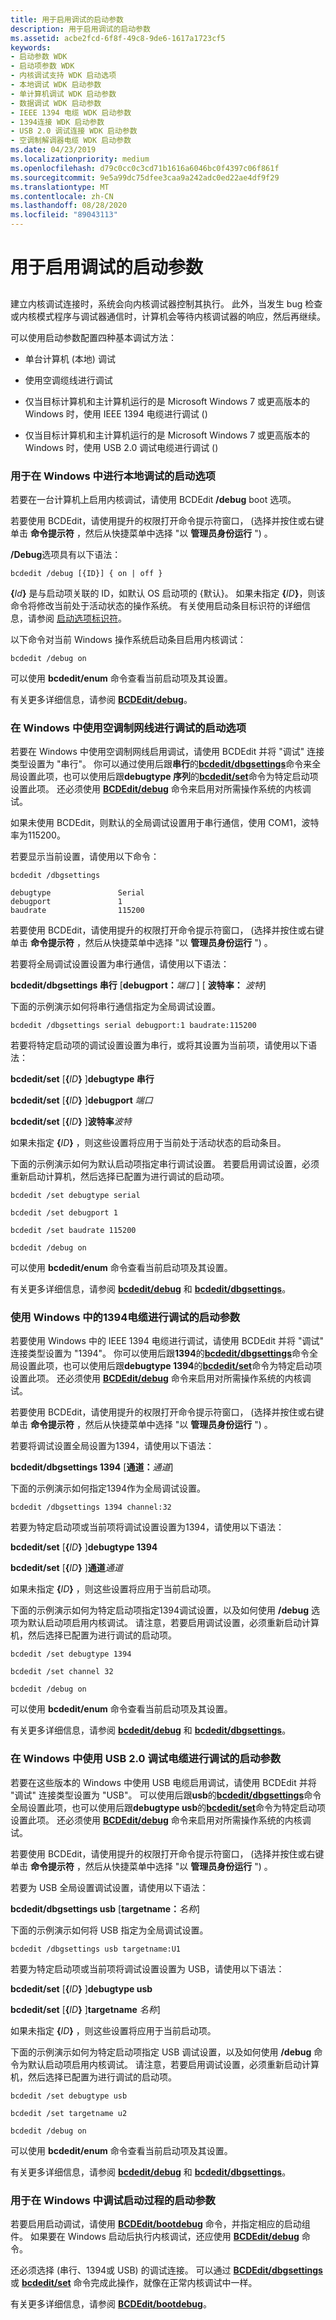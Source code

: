```yaml
---
title: 用于启用调试的启动参数
description: 用于启用调试的启动参数
ms.assetid: acbe2fcd-6f8f-49c8-9de6-1617a1723cf5
keywords:
- 启动参数 WDK
- 启动项参数 WDK
- 内核调试支持 WDK 启动选项
- 本地调试 WDK 启动参数
- 单计算机调试 WDK 启动参数
- 数据调试 WDK 启动参数
- IEEE 1394 电缆 WDK 启动参数
- 1394连接 WDK 启动参数
- USB 2.0 调试连接 WDK 启动参数
- 空调制解调器电缆 WDK 启动参数
ms.date: 04/23/2019
ms.localizationpriority: medium
ms.openlocfilehash: d79c0cc0c3cd71b1616a6046bc0f4397c06f861f
ms.sourcegitcommit: 9e5a99dc75dfee3caa9a242adc0ed22ae4df9f29
ms.translationtype: MT
ms.contentlocale: zh-CN
ms.lasthandoff: 08/28/2020
ms.locfileid: "89043113"
---
```

# <a name="boot-parameters-to-enable-debugging"></a>用于启用调试的启动参数


## <span id="ddk_boot_parameters_to_enable_debugging_tools"></span><span id="DDK_BOOT_PARAMETERS_TO_ENABLE_DEBUGGING_TOOLS"></span>


建立内核调试连接时，系统会向内核调试器控制其执行。 此外，当发生 bug 检查或内核模式程序与调试器通信时，计算机会等待内核调试器的响应，然后再继续。

可以使用启动参数配置四种基本调试方法：

- 单台计算机 (本地) 调试

- 使用空调缆线进行调试

- 仅当目标计算机和主计算机运行的是 Microsoft Windows 7 或更高版本的 Windows 时，使用 IEEE 1394 电缆进行调试 () 

- 仅当目标计算机和主计算机运行的是 Microsoft Windows 7 或更高版本的 Windows 时，使用 USB 2.0 调试电缆进行调试 () 

### <a name="span-idboot_option_for_local_debugging_in_windows_vista_and_laterspanspan-idboot_option_for_local_debugging_in_windows_vista_and_laterspanboot-option-for-local-debugging-in-windows"></a><span id="boot_option_for_local_debugging_in_windows_vista_and_later"></span><span id="BOOT_OPTION_FOR_LOCAL_DEBUGGING_IN_WINDOWS_VISTA_AND_LATER"></span>用于在 Windows 中进行本地调试的启动选项

若要在一台计算机上启用内核调试，请使用 BCDEdit **/debug** boot 选项。

若要使用 BCDEdit，请使用提升的权限打开命令提示符窗口， (选择并按住或右键单击 **命令提示符** ，然后从快捷菜单中选择 "以 **管理员身份运行** ") 。

**/Debug**选项具有以下语法：

```console
bcdedit /debug [{ID}] { on | off }
```

**{**<em>Id</em>**}** 是与启动项关联的 ID，如默认 OS 启动项的 {默认}。 如果未指定 **{**<em>ID</em>**}**，则该命令将修改当前处于活动状态的操作系统。 有关使用启动条目标识符的详细信息，请参阅 [启动选项标识符](boot-options-identifiers.md)。

以下命令对当前 Windows 操作系统启动条目启用内核调试：

```console
bcdedit /debug on
```

可以使用 **bcdedit/enum** 命令查看当前启动项及其设置。

有关更多详细信息，请参阅 [**BCDEdit/debug**](https://docs.microsoft.com/windows-hardware/drivers/devtest/bcdedit--debug)。

### <a name="span-idboot_options_to_debug_with_a_null_modem_cable_in_windows_vista_and_latspanspan-idboot_options_to_debug_with_a_null_modem_cable_in_windows_vista_and_latspanboot-options-to-debug-with-a-null-modem-cable-in-windows"></a><span id="boot_options_to_debug_with_a_null_modem_cable_in_windows_vista_and_lat"></span><span id="BOOT_OPTIONS_TO_DEBUG_WITH_A_NULL_MODEM_CABLE_IN_WINDOWS_VISTA_AND_LAT"></span>在 Windows 中使用空调制网线进行调试的启动选项

若要在 Windows 中使用空调制网线启用调试，请使用 BCDEdit 并将 "调试" 连接类型设置为 "串行"。 你可以通过使用后跟**串行**的[**bcdedit/dbgsettings**](https://docs.microsoft.com/windows-hardware/drivers/devtest/bcdedit--dbgsettings)命令来全局设置此项，也可以使用后跟**debugtype 序列**的[**bcdedit/set**](https://docs.microsoft.com/windows-hardware/drivers/devtest/bcdedit--set)命令为特定启动项设置此项。 还必须使用 [**BCDEdit/debug**](https://docs.microsoft.com/windows-hardware/drivers/devtest/bcdedit--debug) 命令来启用对所需操作系统的内核调试。

如果未使用 BCDEdit，则默认的全局调试设置用于串行通信，使用 COM1，波特率为115200。

若要显示当前设置，请使用以下命令：

```console
bcdedit /dbgsettings

debugtype               Serial
debugport               1
baudrate                115200
```

若要使用 BCDEdit，请使用提升的权限打开命令提示符窗口， (选择并按住或右键单击 **命令提示符** ，然后从快捷菜单中选择 "以 **管理员身份运行** ") 。

若要将全局调试设置设置为串行通信，请使用以下语法：

**bcdedit/dbgsettings 串行** \[**debugport：**<em>端口</em> \] \[ **波特率：** *波特*\]

下面的示例演示如何将串行通信指定为全局调试设置。

```console
bcdedit /dbgsettings serial debugport:1 baudrate:115200
```

若要将特定启动项的调试设置设置为串行，或将其设置为当前项，请使用以下语法：

**bcdedit/set** \[**{**<em>ID</em>**}** \]**debugtype 串行**

**bcdedit/set** \[**{**<em>ID</em>**}** \]**debugport** *端口*

**bcdedit/set** \[**{**<em>ID</em>**}** \]**波特率***波特*

如果未指定 **{**<em>ID</em>**}** ，则这些设置将应用于当前处于活动状态的启动条目。

下面的示例演示如何为默认启动项指定串行调试设置。 若要启用调试设置，必须重新启动计算机，然后选择已配置为进行调试的启动项。

```console
bcdedit /set debugtype serial
```

```console
bcdedit /set debugport 1
```

```console
bcdedit /set baudrate 115200
```

```console
bcdedit /debug on
```

可以使用 **bcdedit/enum** 命令查看当前启动项及其设置。

有关更多详细信息，请参阅 [**bcdedit/debug**](https://docs.microsoft.com/windows-hardware/drivers/devtest/bcdedit--debug) 和 [**bcdedit/dbgsettings**](https://docs.microsoft.com/windows-hardware/drivers/devtest/bcdedit--dbgsettings)。

### <a name="span-idboot_parameters_to_debug_with_a_1394_cable_in_windows_vista_and_laterspanspan-idboot_parameters_to_debug_with_a_1394_cable_in_windows_vista_and_laterspanboot-parameters-to-debug-with-a-1394-cable-in-windows"></a><span id="boot_parameters_to_debug_with_a_1394_cable_in_windows_vista_and_later"></span><span id="BOOT_PARAMETERS_TO_DEBUG_WITH_A_1394_CABLE_IN_WINDOWS_VISTA_AND_LATER"></span>使用 Windows 中的1394电缆进行调试的启动参数

若要使用 Windows 中的 IEEE 1394 电缆进行调试，请使用 BCDEdit 并将 "调试" 连接类型设置为 "1394"。 你可以使用后跟**1394**的[**bcdedit/dbgsettings**](https://docs.microsoft.com/windows-hardware/drivers/devtest/bcdedit--dbgsettings)命令全局设置此项，也可以使用后跟**debugtype 1394**的[**bcdedit/set**](https://docs.microsoft.com/windows-hardware/drivers/devtest/bcdedit--set)命令为特定启动项设置此项。 还必须使用 [**BCDEdit/debug**](https://docs.microsoft.com/windows-hardware/drivers/devtest/bcdedit--debug) 命令来启用对所需操作系统的内核调试。

若要使用 BCDEdit，请使用提升的权限打开命令提示符窗口， (选择并按住或右键单击 **命令提示符** ，然后从快捷菜单中选择 "以 **管理员身份运行** ") 。

若要将调试设置全局设置为1394，请使用以下语法：

**bcdedit/dbgsettings 1394** \[**通道：**<em>通道</em>\]

下面的示例演示如何指定1394作为全局调试设置。

```console
bcdedit /dbgsettings 1394 channel:32 
```

若要为特定启动项或当前项将调试设置设置为1394，请使用以下语法：

**bcdedit/set** \[**{**<em>ID</em>**}** \]**debugtype 1394**

**bcdedit/set** \[**{**<em>ID</em>**}** \]**通道***通道*

如果未指定 **{**<em>ID</em>**}** ，则这些设置将应用于当前启动项。

下面的示例演示如何为特定启动项指定1394调试设置，以及如何使用 **/debug** 选项为默认启动项启用内核调试。 请注意，若要启用调试设置，必须重新启动计算机，然后选择已配置为进行调试的启动项。

```console
bcdedit /set debugtype 1394
```

```console
bcdedit /set channel 32
```

```console
bcdedit /debug on
```

可以使用 **bcdedit/enum** 命令查看当前启动项及其设置。

有关更多详细信息，请参阅 [**bcdedit/debug**](https://docs.microsoft.com/windows-hardware/drivers/devtest/bcdedit--debug) 和 [**bcdedit/dbgsettings**](https://docs.microsoft.com/windows-hardware/drivers/devtest/bcdedit--dbgsettings)。

### <a name="span-idboot_parameters_to_debug_with_a_usb_2_0_debugging_cable_in_windows_visspanspan-idboot_parameters_to_debug_with_a_usb_2_0_debugging_cable_in_windows_visspanboot-parameters-to-debug-with-a-usb-20-debugging-cable-in-windows"></a><span id="boot_parameters_to_debug_with_a_usb_2_0_debugging_cable_in_windows_vis"></span><span id="BOOT_PARAMETERS_TO_DEBUG_WITH_A_USB_2_0_DEBUGGING_CABLE_IN_WINDOWS_VIS"></span>在 Windows 中使用 USB 2.0 调试电缆进行调试的启动参数

若要在这些版本的 Windows 中使用 USB 电缆启用调试，请使用 BCDEdit 并将 "调试" 连接类型设置为 "USB"。 可以使用后跟**usb**的[**bcdedit/dbgsettings**](https://docs.microsoft.com/windows-hardware/drivers/devtest/bcdedit--dbgsettings)命令全局设置此项，也可以使用后跟**debugtype usb**的[**bcdedit/set**](https://docs.microsoft.com/windows-hardware/drivers/devtest/bcdedit--set)命令为特定启动项设置此项。 还必须使用 [**BCDEdit/debug**](https://docs.microsoft.com/windows-hardware/drivers/devtest/bcdedit--debug) 命令来启用对所需操作系统的内核调试。

若要使用 BCDEdit，请使用提升的权限打开命令提示符窗口， (选择并按住或右键单击 **命令提示符** ，然后从快捷菜单中选择 "以 **管理员身份运行** ") 。

若要为 USB 全局设置调试设置，请使用以下语法：

**bcdedit/dbgsettings usb** \[**targetname：**<em>名称</em>\]

下面的示例演示如何将 USB 指定为全局调试设置。

```console
bcdedit /dbgsettings usb targetname:U1
```

若要为特定启动项或当前项将调试设置设置为 USB，请使用以下语法：

**bcdedit/set** \[**{**<em>ID</em>**}** \]**debugtype usb**

**bcdedit/set** \[**{**<em>ID</em>**}** \]**targetname** *名称*\]

如果未指定 **{**<em>ID</em>**}** ，则这些设置将应用于当前启动项。

下面的示例演示如何为特定启动项指定 USB 调试设置，以及如何使用 **/debug** 命令为默认启动项启用内核调试。 请注意，若要启用调试设置，必须重新启动计算机，然后选择已配置为进行调试的启动项。

```console
bcdedit /set debugtype usb
```

```console
bcdedit /set targetname u2
```

```console
bcdedit /debug on
```

可以使用 **bcdedit/enum** 命令查看当前启动项及其设置。

有关更多详细信息，请参阅 [**bcdedit/debug**](https://docs.microsoft.com/windows-hardware/drivers/devtest/bcdedit--debug) 和 [**bcdedit/dbgsettings**](https://docs.microsoft.com/windows-hardware/drivers/devtest/bcdedit--dbgsettings)。

### <a name="span-idboot_parameters_to_debug_the_boot_process_in_windows_vista_and_laterspanspan-idboot_parameters_to_debug_the_boot_process_in_windows_vista_and_laterspanboot-parameters-to-debug-the-boot-process-in-windows"></a><span id="boot_parameters_to_debug_the_boot_process_in_windows_vista_and_later"></span><span id="BOOT_PARAMETERS_TO_DEBUG_THE_BOOT_PROCESS_IN_WINDOWS_VISTA_AND_LATER"></span>用于在 Windows 中调试启动过程的启动参数

若要启用启动调试，请使用 [**BCDEdit/bootdebug**](https://docs.microsoft.com/windows-hardware/drivers/devtest/bcdedit--bootdebug) 命令，并指定相应的启动组件。 如果要在 Windows 启动后执行内核调试，还应使用 [**BCDEdit/debug**](https://docs.microsoft.com/windows-hardware/drivers/devtest/bcdedit--debug) 命令。

还必须选择 (串行、1394或 USB) 的调试连接。 可以通过 [**BCDEdit/dbgsettings**](https://docs.microsoft.com/windows-hardware/drivers/devtest/bcdedit--dbgsettings) 或 [**bcdedit/set**](https://docs.microsoft.com/windows-hardware/drivers/devtest/bcdedit--set) 命令完成此操作，就像在正常内核调试中一样。

有关更多详细信息，请参阅 [**BCDEdit/bootdebug**](https://docs.microsoft.com/windows-hardware/drivers/devtest/bcdedit--bootdebug)。
